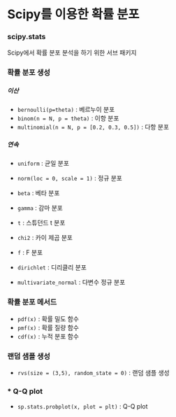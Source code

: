 # Scipy를 이용한 확률 분포 

### scipy.stats

Scipy에서 확률 분포 분석을 하기 위한 서브 패키지



### 확률 분포 생성

##### 이산

- `bernoulli(p=theta)` : 베르누이 분포 
- `binom(n = N, p = theta)` : 이항 분포
- `multinomial(n = N, p = [0.2, 0.3, 0.5])` : 다항 분포



##### 연속

- `uniform` : 균일 분포

- `norm(loc = 0, scale = 1)` : 정규 분포

- `beta` : 베타 분포

- `gamma` : 감마 분포

- `t` : 스튜던드 t 분포

- `chi2` : 카이 제곱 분포

- `f` : F 분포

- `dirichlet` : 디리클리 분포

- `multivariate_normal` : 다변수 정규 분포

   

### 확률 분포 메서드

- `pdf(x)` : 확률 밀도 함수
- `pmf(x)` : 확률 질량 함수
- `cdf(x)` : 누적 분포 함수



### 랜덤 샘플 생성

- `rvs(size = (3,5), random_state = 0)` : 랜덤 샘플 생성 



### * Q-Q plot

- `sp.stats.probplot(x, plot = plt)` : Q-Q plot